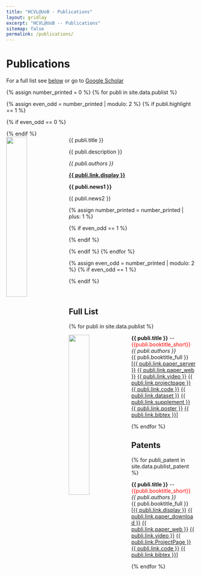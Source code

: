 ```yaml
---
title: "HCVL@UoB - Publications"
layout: gridlay
excerpt: "HCVL@UoB -- Publications"
sitemap: false
permalink: /publications/
---
```



# Publications

For a full list see [below](#full-list) or go to [Google Scholar](https://scholar.google.com/citations?hl=en&user=3TggrEkAAAAJ&view_op=list_works&gmla=AJsN-F4va6EjHhcBtURRNgDyyLaNVakvwCX5JWPJn7uJWOCSFhlJdQPSnnSTDNSzbTBOJI0MiVzGQVjDyzjGsbv2ySzm7kdgpLQTaODhdr3uvpH0747rsZRmcWi6ZLvHDJEUTIxkBUzq)

{% assign number_printed = 0 %}
{% for publi in site.data.publist %}

{% assign even_odd = number_printed | modulo: 2 %}
{% if publi.highlight == 1 %}

{% if even_odd == 0 %}
<div class="row">
{% endif %}

<div class="col-sm-6 clearfix">
 <div class="well">
  <pubtit>{{ publi.title }}</pubtit>
  <img src="{{ site.url }}{{ site.baseurl }}/images/pubpic/{{ publi.image }}" class="img-responsive" width="33%" style="float: left" />
  <p>{{ publi.description }}</p>
  <p><em>{{ publi.authors }}</em></p>
  <p><strong><a href="{{ publi.link.url }}">{{ publi.link.display }}</a></strong></p>
  <p class="text-danger"><strong> {{ publi.news1 }}</strong></p>
  <p> {{ publi.news2 }}</p>
 </div>
</div>

{% assign number_printed = number_printed | plus: 1 %}

{% if even_odd == 1 %}
</div>
{% endif %}

{% endif %}
{% endfor %}

{% assign even_odd = number_printed | modulo: 2 %}
{% if even_odd == 1 %}
</div>
{% endif %}

<p> &nbsp; </p>


## Full List

{% for publi in site.data.publist %}

  <img src="{{ site.url }}{{ site.baseurl }}/images/pubpic/{{ publi.image }}" class="img-responsive" width="33%" style="float: left" /> 
  <strong>{{ publi.title }}</strong> -- <font color='red'>{{publi.booktitle_short}}</font><br />
  <em>{{ publi.authors }} </em><br />
  {{ publi.booktitle_full }} <br />
  [<a href="{{ site.baseurl }}/downloads/{{ publi.link.url_paper_server }}">{{ publi.link.paper_server }}</a>
  <a href="{{ publi.link.url_paper_web }}">{{ publi.link.paper_web }}</a>
  <a href="{{ publi.link.url_video }}">{{ publi.link.video }}</a>
  <a href="{{ publi.link.url_projectpage }}">{{ publi.link.projectpage }}</a>
  <a href="{{ publi.link.url_code }}">{{ publi.link.code }}</a>
  <a href="{{ publi.link.url_dataset }}">{{ publi.link.dataset }}</a>
  <a href="{{ site.baseurl }}/downloads/{{ publi.link.url_supplement }}">{{ publi.link.supplement }}</a>
  <a href="{{ site.baseurl }}/downloads/{{ publi.link.url_poster }}">{{ publi.link.poster }}</a>
  <a href="{{ site.baseurl }}/downloads/{{ publi.link.url_bibtex }}">{{ publi.link.bibtex }}</a>]

{% endfor %}


## Patents

{% for publi_patent in site.data.publist_patent %}

  <strong>{{ publi.title }}</strong> -- <font color='red'>{{publi.booktitle_short}}</font><br />
  <em>{{ publi.authors }} </em><br />
  {{ publi.booktitle_full }} <br />
  [<a href="{{ publi.link.url_display }}">{{ publi.link.display }}</a>
  <a href="{{ site.baseurl }}/downloads/{{ publi.link.url_paper_download }}">{{ publi.link.paper_download }}</a>
  <a href="{{ publi.link.url_paper_web }}">{{ publi.link.paper_web }}</a>
  <a href="{{ publi.link.url_video }}">{{ publi.link.video }}</a>
  <a href="{{ publi.link.url_ProjectPage }}">{{ publi.link.ProjectPage }}</a>
  <a href="{{ publi.link.url_code }}">{{ publi.link.code }}</a>
  <a href="{{ publi.link.url_bibtex }}">{{ publi.link.bibtex }}</a>]

{% endfor %}
